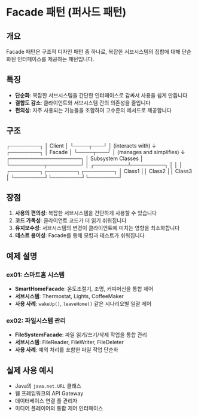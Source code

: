 
# Facade 패턴 (퍼사드 패턴)

## 개요
Facade 패턴은 구조적 디자인 패턴 중 하나로, 복잡한 서브시스템의 집합에 대해 단순화된 인터페이스를 제공하는 패턴입니다.

## 특징
- **단순화**: 복잡한 서브시스템을 간단한 인터페이스로 감싸서 사용을 쉽게 만듭니다
- **결합도 감소**: 클라이언트와 서브시스템 간의 의존성을 줄입니다
- **편의성**: 자주 사용되는 기능들을 조합하여 고수준의 메서드로 제공합니다

## 구조
┌────────┐
│ Client │
└────┬───┘
     │ (interacts with)
     ↓
┌────────┐
│ Facade │
└────┬───┘
     │ (manages and simplifies)
     ↓
┌───────────────────┐
│ Subsystem Classes │
└─────────┬─────────┘
          │
┌─────────┴─────────┐
│         │         │
┌────────┐┌────────┐┌────────┐
│ Class1 ││ Class2 ││ Class3 │
└────────┘└────────┘└────────┘

## 장점
1. **사용의 편의성**: 복잡한 서브시스템을 간단하게 사용할 수 있습니다
2. **코드 가독성**: 클라이언트 코드가 더 읽기 쉬워집니다
3. **유지보수성**: 서브시스템의 변경이 클라이언트에 미치는 영향을 최소화합니다
4. **테스트 용이성**: Facade를 통해 모킹과 테스트가 쉬워집니다

## 예제 설명

### ex01: 스마트홈 시스템
- **SmartHomeFacade**: 온도조절기, 조명, 커피머신을 통합 제어
- **서브시스템**: Thermostat, Lights, CoffeeMaker
- **사용 사례**: `wakeUp()`, `leaveHome()` 같은 시나리오별 일괄 제어

### ex02: 파일시스템 관리
- **FileSystemFacade**: 파일 읽기/쓰기/삭제 작업을 통합 관리
- **서브시스템**: FileReader, FileWriter, FileDeleter
- **사용 사례**: 예외 처리를 포함한 파일 작업 단순화

## 실제 사용 예시
- Java의 `java.net.URL` 클래스
- 웹 프레임워크의 API Gateway
- 데이터베이스 연결 풀 관리자
- 미디어 플레이어의 통합 제어 인터페이스
